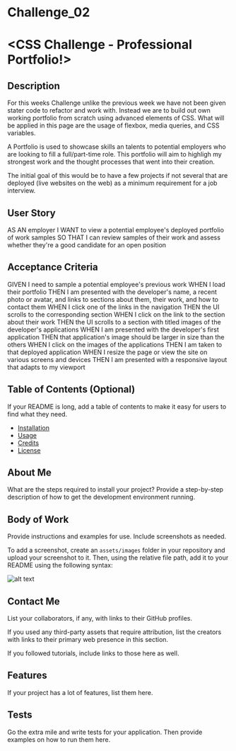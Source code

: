 # Challenge_02

# <CSS Challenge - Professional Portfolio!>

## Description

For this weeks Challenge unlike the previous week we have not been given stater code to refactor and work with. Instead we are to build out own working portfolio from scratch using advanced elements of CSS. What will be applied in this page are the usage of flexbox, media queries, and CSS variables.

A Portfolio is used to showcase skills an talents to potential employers who are looking to fill a full/part-time role. This portfolio will aim to highligh my strongest work and the thought processes that went into their creation. 

The initial goal of this would be to have a few projects if not several that are deployed (live websites on the web) as a minimum requirement for a job interview.

## User Story
AS AN employer
I WANT to view a potential employee's deployed portfolio of work samples
SO THAT I can review samples of their work and assess whether they're a good candidate for an open position

## Acceptance Criteria
GIVEN I need to sample a potential employee's previous work
WHEN I load their portfolio
THEN I am presented with the developer's name, a recent photo or avatar, and links to sections about them, their work, and how to contact them
WHEN I click one of the links in the navigation
THEN the UI scrolls to the corresponding section
WHEN I click on the link to the section about their work
THEN the UI scrolls to a section with titled images of the developer's applications
WHEN I am presented with the developer's first application
THEN that application's image should be larger in size than the others
WHEN I click on the images of the applications
THEN I am taken to that deployed application
WHEN I resize the page or view the site on various screens and devices
THEN I am presented with a responsive layout that adapts to my viewport

## Table of Contents (Optional)

If your README is long, add a table of contents to make it easy for users to find what they need.

- [Installation](#installation)
- [Usage](#usage)
- [Credits](#credits)
- [License](#license)

## About Me

What are the steps required to install your project? Provide a step-by-step description of how to get the development environment running.

## Body of Work

Provide instructions and examples for use. Include screenshots as needed.

To add a screenshot, create an `assets/images` folder in your repository and upload your screenshot to it. Then, using the relative file path, add it to your README using the following syntax:

![alt text](assets/images/screenshot.png)

## Contact Me

List your collaborators, if any, with links to their GitHub profiles.

If you used any third-party assets that require attribution, list the creators with links to their primary web presence in this section.

If you followed tutorials, include links to those here as well.


## Features

If your project has a lot of features, list them here.


## Tests

Go the extra mile and write tests for your application. Then provide examples on how to run them here.
